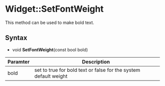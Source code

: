 # Widget::SetFontWeight #
This method can be used to make bold text.

## Syntax ##

- void **SetFontWeight**(const bool bold)

| Paramter | Description |
| --- | --- |
| bold | set to true for bold text or false for the system default weight |